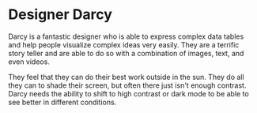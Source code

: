 # Designer Darcy
Darcy is a fantastic designer who is able to express complex data tables and help people visualize complex ideas very easily. They are a terrific story teller and are able to do so with a combination of images, text, and even videos. 

They feel that they can do their best work outside in the sun. They do all they can to shade their screen, but often there just isn't enough contrast. Darcy needs the ability to shift to high contrast or dark mode to be able to see better in different conditions. 
